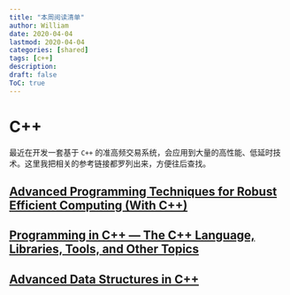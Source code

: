 ```yaml
---
title: "本周阅读清单"
author: William
date: 2020-04-04
lastmod: 2020-04-04
categories: [shared]
tags: [c++]
description: 
draft: false
ToC: true
---
```


# C++

最近在开发一套基于 `C++` 的准高频交易系统，会应用到大量的高性能、低延时技术。这里我把相关的参考链接都罗列出来，方便往后查找。

## [Advanced Programming Techniques for Robust Efficient Computing (With C++)](https://www.ece.uvic.ca/~frodo/courses/cpp/)

## [Programming in C++ — The C++ Language, Libraries, Tools, and Other Topics](https://www.ece.uvic.ca/~frodo/cppbook/#2019_05_seng475_videos)

## [Advanced Data Structures in C++](https://eecs.wsu.edu/~aofallon/cpts223/schedule.htm)

